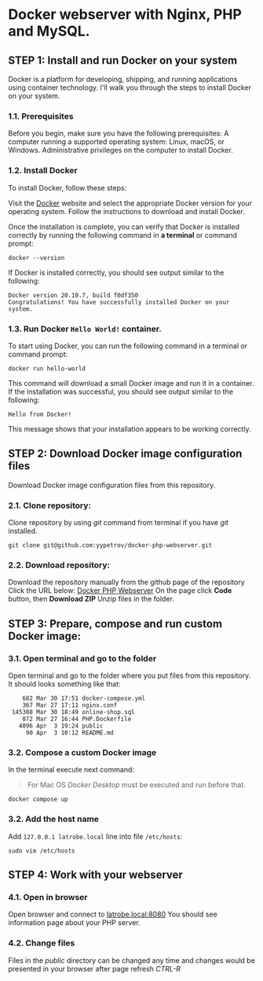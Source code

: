 # Docker webserver with Nginx, PHP and MySQL.

## STEP 1: Install and run Docker on your system
Docker is a platform for developing, shipping, and running applications using container technology. I'll walk you through the steps to install Docker on your system.

### 1.1. Prerequisites
Before you begin, make sure you have the following prerequisites:
A computer running a supported operating system: Linux, macOS, or Windows.
Administrative privileges on the computer to install Docker.

### 1.2. Install Docker
To install Docker, follow these steps:

Visit the [Docker](https://docker.com) website and select the appropriate Docker version for your operating system.
Follow the instructions to download and install Docker.

Once the installation is complete, you can verify that Docker is installed correctly 
by running the following command in **a terminal** or command prompt:
```
docker --version
```
If Docker is installed correctly, you should see output similar to the following:
```
Docker version 20.10.7, build f0df350
Congratulations! You have successfully installed Docker on your system.
```

### 1.3. Run Docker `Hello World!` container.
To start using Docker, you can run the following command in a terminal or command prompt:

```
docker run hello-world
```
This command will download a small Docker image and run it in a container. If the installation was successful, you should see output similar to the following:

```
Hello from Docker!
```
This message shows that your installation appears to be working correctly.

## STEP 2: Download Docker image configuration files
Download Docker image configuration files from this repository.
### 2.1. Clone repository:
Clone repository by using *git* command from terminal if you have *git* installed.
```
git clone git@github.com:yypetrov/docker-php-webserver.git
```
### 2.2. Download repository:
Download the repository manually from the github page of the repository
Click the URL below:
[Docker PHP Webserver](https://github.com/yypetrov/docker-php-webserver)
On the page click **Code** button, then **Download ZIP**
Unzip files in the folder.

## STEP 3: Prepare, compose and run custom Docker image:
### 3.1. Open terminal and go to the folder
Open terminal and go to the folder where you put files from this repository.
It should looks something like that:
```
    682 Mar 30 17:51 docker-compose.yml
    367 Mar 27 17:11 nginx.conf
 145388 Mar 30 18:49 online-shop.sql
    872 Mar 27 16:44 PHP.Dockerfile
   4096 Apr  3 19:24 public
     90 Apr  3 10:12 README.md
```
### 3.2. Compose a custom Docker image
In the terminal execute next command:
> For Mac OS *Docker Desktop* must be executed and run before that.
```
docker compose up
```
### 3.2. Add the host name
Add `127.0.0.1 latrobe.local` line into file `/etc/hosts`:
```
sudo vim /etc/hosts
```


## STEP 4: Work with your webserver
### 4.1. Open in browser
Open browser and connect to [latrobe.local:8080](http://latrobe.local:8080)
You should see information page about your PHP server.

### 4.2. Change files
Files in the *public* directory can be changed any time 
and changes would be presented in your browser after page refresh *CTRL-R*

